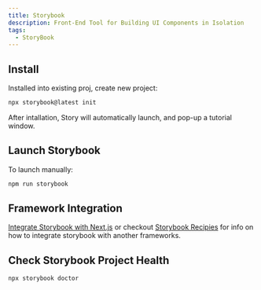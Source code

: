 ```yaml
---
title: Storybook
description: Front-End Tool for Building UI Components in Isolation
tags:
  - StoryBook
--- 
```


## Install

Installed into existing proj, create new project: 

```bash
npx storybook@latest init
```

After intallation, Story will automatically launch, and pop-up a tutorial window.

## Launch Storybook

To launch manually:

```bash
npm run storybook
```

## Framework Integration

[Integrate Storybook with Next.js](../../frameworks/next/storybook-for-next.md) or checkout [Storybook Recipies](https://storybook.js.org/recipes) for info on how to integrate storybook with another frameworks.  

## Check Storybook Project Health

```bash
npx storybook doctor
```



